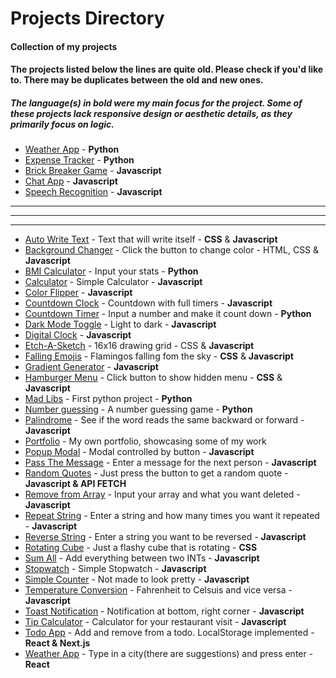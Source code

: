 # Projects Directory
#### Collection of my projects
#### The projects listed below the lines are quite old. Please check if you'd like to. There may be duplicates between the old and new ones.
##### The language(s) in bold were my main focus for the project. Some of these projects lack responsive design or aesthetic details, as they primarily focus on logic.

<!-- [A](#a) - [B](#b) - [C](#c) - [D](#d) - [E](#e) - [F](#f) - [G](#g) - [H](#h) - [M](#m) - [N](#n) - [P](#p) - [R](#r) - [S](#s) - [T](#t) - [W](#w)

## A <a id="a"></a> -->

- <a href="https://github.com/viktordepomian/weather-app-python">Weather App</a> - **Python**
- <a href="https://github.com/viktordepomian/expense-tracker">Expense Tracker</a> - **Python**
- <a href="https://github.com/viktordepomian/break-this-brick/">Brick Breaker Game</a> - **Javascript**
- <a href="https://github.com/viktordepomian/chat-application/">Chat App</a> - **Javascript**
- <a href="https://github.com/viktordepomian/speech-recognition">Speech Recognition</a> - **Javascript**


***
***
***

- <a href="https://github.com/viktordepomian/auto-write-text">Auto Write Text</a> - Text that will write itself - **CSS** & **Javascript**
- <a href="https://github.com/viktordepomian/background-changer">Background Changer</a> - Click the button to change color - HTML, CSS & **Javascript**
- <a href="https://github.com/viktordepomian/bmi-calc">BMI Calculator</a> - Input your stats - **Python**
- <a href="https://github.com/viktordepomian/calculator">Calculator</a> - Simple Calculator - **Javascript**
- <a href="https://github.com/viktordepomian/color-flipper">Color Flipper</a> - **Javascript**
- <a href="https://github.com/viktordepomian/countdown-clock">Countdown Clock</a> - Countdown with full timers - **Javascript**
- <a href="https://github.com/viktordepomian/countdown-timer">Countdown Timer</a> - Input a number and make it count down - **Python**
- <a href="https://github.com/viktordepomian/dark-mode-toggle">Dark Mode Toggle</a> - Light to dark - **Javascript**
- <a href="https://github.com/viktordepomian/digital-clock">Digital Clock</a> - **Javascript**
- <a href="https://github.com/viktordepomian/etch-a-sketch">Etch-A-Sketch</a> - 16x16 drawing grid - CSS & **Javascript**
- <a href="https://github.com/viktordepomian/falling-emojis">Falling Emojis</a> - Flamingos falling fom the sky - **CSS** & **Javascript**
- <a href="https://github.com/viktordepomian/gradient-generator">Gradient Generator</a> - **Javascript**
- <a href="https://github.com/viktordepomian/hamburger-hidden-menu">Hamburger Menu</a> - Click button to show hidden menu - **CSS** & **Javascript**
- <a href="https://github.com/viktordepomian/mad-libs-generator">Mad Libs</a> - First python project - **Python**
- <a href="https://github.com/viktordepomian/number-guessing">Number guessing</a> - A number guessing game - **Python**
- <a href="https://github.com/viktordepomian/palindromes">Palindrome</a> - See if the word reads the same backward or forward - **Javascript**
- <a href="https://github.com/viktordepomian/portfolio">Portfolio</a> - My own portfolio, showcasing some of my work
- <a href="https://github.com/viktordepomian/popup-modal">Popup Modal</a> - Modal controlled by button - **Javascript**
- <a href="https://github.com/viktordepomian/pass-the-msg">Pass The Message</a> - Enter a message for the next person - **Javascript**
- <a href="https://github.com/viktordepomian/random-quotes">Random Quotes</a> - Just press the button to get a random quote - **Javascript & API FETCH**
- <a href="https://github.com/viktordepomian/remove-from-array">Remove from Array</a> - Input your array and what you want deleted - **Javascript**
- <a href="https://github.com/viktordepomian/repeat-string">Repeat String</a> - Enter a string and how many times you want it repeated - **Javascript**
- <a href="https://github.com/viktordepomian/reverse-string">Reverse String</a> - Enter a string you want to be reversed - **Javascript**
- <a href="https://github.com/viktordepomian/rotating-cube">Rotating Cube</a> - Just a flashy cube that is rotating - **CSS**
- <a href="https://github.com/viktordepomian/sum-all">Sum All</a> - Add everything between two INTs - **Javascript**
- <a href="https://github.com/viktordepomian/stopwatch">Stopwatch</a> - Simple Stopwatch - **Javascript**
- <a href="https://github.com/viktordepomian/Simple-Counter">Simple Counter</a> - Not made to look pretty - **Javascript**
- <a href="https://github.com/viktordepomian/temp-conversion">Temperature Conversion</a> - Fahrenheit to Celsuis and vice versa - **Javascript**
- <a href="https://github.com/viktordepomian/toast-notification">Toast Notification</a> - Notification at bottom, right corner - **Javascript**
- <a href="https://github.com/viktordepomian/tip-calculator">Tip Calculator</a> - Calculator for your restaurant visit - **Javascript**
- <a href="https://github.com/viktordepomian/todo-app">Todo App</a> - Add and remove from a todo. LocalStorage implemented - **React & Next.js**
- <a href="https://github.com/viktordepomian/weather-app">Weather App</a> - Type in a city(there are suggestions) and press enter - **React**
